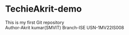 # TechieAkrit-demo
This is my first Git repository
<br>
Author-Akrit kumar(SMVIT)
Branch-ISE
USN-1MV22IS008
